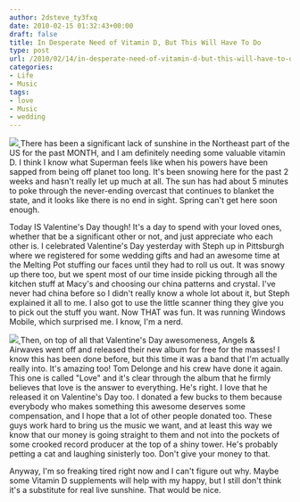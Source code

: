 ```yaml
---
author: 2dsteve_ty3fxq
date: 2010-02-15 01:32:43+00:00
draft: false
title: In Desperate Need of Vitamin D, But This Will Have To Do
type: post
url: /2010/02/14/in-desperate-need-of-vitamin-d-but-this-will-have-to-do/
categories:
- Life
- Music
tags:
- love
- Music
- wedding
---
```


[![](http://www.bitsandbinary.com/wp-content/uploads/2010/02/Heart-Blending-150x150.jpg)
](http://www.bitsandbinary.com/wp-content/uploads/2010/02/Heart-Blending.jpg)There has been a significant lack of sunshine in the Northeast part of the US for the past MONTH, and I am definitely needing some valuable vitamin D. I think I know what Superman feels like when his powers have been sapped from being off planet too long. It's been snowing here for the past 2 weeks and hasn't really let up much at all. The sun has had about 5 minutes to poke through the never-ending overcast that continues to blanket the state, and it looks like there is no end in sight. Spring can't get here soon enough.

Today IS Valentine's Day though! It's a day to spend with your loved ones, whether that be a significant other or not, and just appreciate who each other is. I celebrated Valentine's Day yesterday with Steph up in Pittsburgh where we registered for some wedding gifts and had an awesome time at the Melting Pot stuffing our faces until they had to roll us out. It was snowy up there too, but we spent most of our time inside picking through all the kitchen stuff at Macy's and choosing our china patterns and crystal. I've never had china before so I didn't really know a whole lot about it, but Steph explained it all to me. I also got to use the little scanner thing they give you to pick out the stuff you want. Now THAT was fun. It was running Windows Mobile, which surprised me. I know, I'm a nerd.

[![](http://www.bitsandbinary.com/wp-content/uploads/2010/02/Love-2009-150x150.jpg)
](http://www.bitsandbinary.com/wp-content/uploads/2010/02/Love-2009.jpg)Then, on top of all that Valentine's Day awesomeness, Angels & Airwaves went off and released their new album for free for the masses! I know this has been done before, but this time it was a band that I'm actually really into. It's amazing too! Tom Delonge and his crew have done it again. This one is called "Love" and it's clear through the album that he firmly believes that love is the answer to everything. He's right. I love that he released it on Valentine's Day too. I donated a few bucks to them because everybody who makes something this awesome deserves some compensation, and I hope that a lot of other people donated too. These guys work hard to bring us the music we want, and at least this way we know that our money is going straight to them and not into the pockets of some crooked record producer at the top of a shiny tower. He's probably petting a cat and laughing sinisterly too. Don't give your money to that.

Anyway, I'm so freaking tired right now and I can't figure out why. Maybe some Vitamin D supplements will help with my happy, but I still don't think it's a substitute for real live sunshine. That would be nice.
